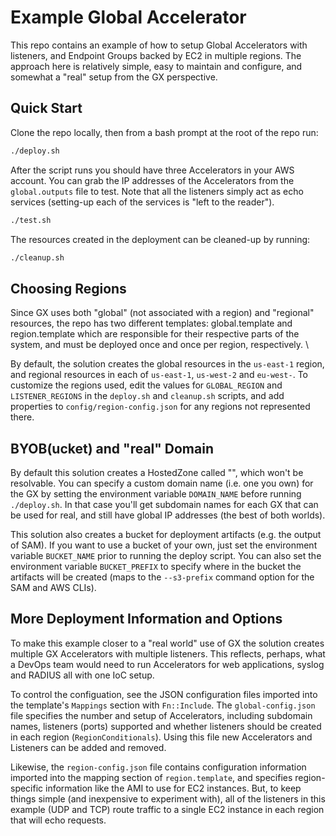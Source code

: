 # Example Global Accelerator

This repo contains an example of how to setup Global Accelerators with listeners, and Endpoint Groups backed by EC2 in multiple regions. The approach here is relatively simple, easy to maintain and configure, and somewhat a "real" setup from the GX perspective.

## Quick Start

Clone the repo locally, then from a bash prompt at the root of the repo run:

```bash
./deploy.sh
```

After the script runs you should have three Accelerators in your AWS account. You can grab the IP addresses of the Accelerators from the `global.outputs` file to test. Note that all the listeners simply act as echo services (setting-up each of the services is "left to the reader").

```bash
./test.sh
```

The resources created in the deployment can be cleaned-up by running:

```bash
./cleanup.sh
```

## Choosing Regions

Since GX uses both "global" (not associated with a region) and "regional" resources, the repo has two different templates: global.template and region.template which are responsible for their respective parts of the system, and must be deployed once and once per region, respectively. \

By default, the solution creates the global resources in the `us-east-1` region, and regional resources in each of `us-east-1`, `us-west-2` and `eu-west-`.  To customize the regions used, edit the values for `GLOBAL_REGION` and `LISTENER_REGIONS` in the `deploy.sh` and `cleanup.sh` scripts, and add properties to `config/region-config.json` for any regions not represented there.

## BYOB(ucket) and "real" Domain

By default this solution creates a HostedZone called "", which won't be resolvable. You can specify a custom domain name (i.e. one you own) for the GX by setting the environment variable `DOMAIN_NAME` before running `./deploy.sh`. In that case you'll get subdomain names for each GX that can be used for real, and still have global IP addresses (the best of both worlds).

This solution also creates a bucket for deployment artifacts (e.g. the output of SAM). If you want to use a bucket of your own, just set the environment variable `BUCKET_NAME` prior to running the deploy script.  You can also set the environment variable `BUCKET_PREFIX` to specify where in the bucket the artifacts will be created (maps to the `--s3-prefix` command option for the SAM and AWS CLIs).

## More Deployment Information and Options

To make this example closer to a "real world" use of GX the solution creates multiple GX Accelerators with multiple listeners. This reflects, perhaps, what a DevOps team would need to run Accelerators for web applications, syslog and RADIUS all with one IoC setup.

To control the configuation, see the JSON configuration files imported into the template's `Mappings` section with `Fn::Include`. The `global-config.json` file specifies the number and setup of Accelerators, including subdomain names, listeners (ports) supported and whether listeners should be created in each region (`RegionConditionals`). Using this file new Accelerators and Listeners can be added and removed. 

Likewise, the `region-config.json` file contains configuration information imported into the mapping section of `region.template`, and specifies region-specific information like the AMI to use for EC2 instances. But, to keep things simple (and inexpensive to experiment with), all of the listeners in this example (UDP and TCP) route traffic to a single EC2 instance in each region that will echo requests. 
